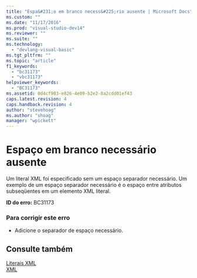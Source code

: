 ```yaml
---
title: "Espa&#231;o em branco necess&#225;rio ausente | Microsoft Docs"
ms.custom: ""
ms.date: "11/17/2016"
ms.prod: "visual-studio-dev14"
ms.reviewer: ""
ms.suite: ""
ms.technology: 
  - "devlang-visual-basic"
ms.tgt_pltfrm: ""
ms.topic: "article"
f1_keywords: 
  - "bc31173"
  - "vbc31173"
helpviewer_keywords: 
  - "BC31173"
ms.assetid: 0d4cf983-e826-4e09-b2e2-8a2cdd01ef43
caps.latest.revision: 4
caps.handback.revision: 4
author: "stevehoag"
ms.author: "shoag"
manager: "wpickett"
---
```

# Espa&#231;o em branco necess&#225;rio ausente
Um literal XML foi especificado sem um espaço separador necessário. Um exemplo de um espaço separador necessário é o espaço entre atributos subseqüentes em um elemento XML literal.  
  
 **ID do erro:** BC31173  
  
### Para corrigir este erro  
  
-   Adicione o separador de espaço necessário.  
  
## Consulte também  
 [Literais XML](/dotnet/visual-basic/language-reference/xml-literals/index)   
 [XML](/dotnet/visual-basic/programming-guide/language-features/xml/index)